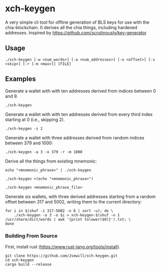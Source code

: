 # xch-keygen

A very simple cli tool for offline generation of BLS keys for use with the chia-blockchain. It derives all the chia things, including hardened addresses. Inspired by https://github.com/scrutinously/key-generator

## Usage

```shell
./xch-keygen [-w <num_words>] [-a <num_addresses>] [-o <offset>] [-s <skip>] [-r [-m <max>]] [FILE]
```

## Examples

Generate a wallet with with ten addresses derived from indices between 0 and 9.
```shell
./xch-keygen
```

Generate a wallet with with ten addresses derived from every third index starting at 0 (i.e., skipping 2).
```shell
./xch-keygen -s 2
```

Generate a wallet with three addresses derived from random indices between 379 and 1000:

```shell
./xch-keygen -a 3 -o 379 -r -m 1000
```

Derive all the things from existing mnemonic:

```shell
echo "<mnemonic_phrase>" | ./xch-keygen
```

```shell
./xch-keygen <(echo "<mnemonic_phrase>")
```

```shell
./xch-keygen <mnemonic_phrase_file>
```

Generate six wallets, with three derived addresses starting from a random offset between 317 and 5002, writing them to the current directory:

```shell
for i in $(shuf -i 317-5002 -n 6 | sort -u); do \
    ./xch-keygen -a 3 -o $i > xch-keygen-$(shuf -n 1 /usr/share/dict/words | awk '{print tolower($0)}').txt; \
done
```

### Building From Source

First, install rust (https://www.rust-lang.org/tools/install).

```shell
git clone https://github.com/Jsewill/xch-keygen.git
cd xch-keygen
cargo build --release
```